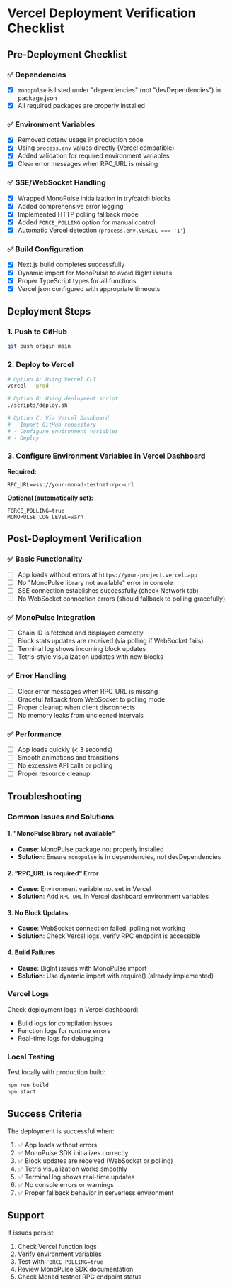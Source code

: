 # Vercel Deployment Verification Checklist

## Pre-Deployment Checklist

### ✅ Dependencies
- [x] `monopulse` is listed under "dependencies" (not "devDependencies") in package.json
- [x] All required packages are properly installed

### ✅ Environment Variables
- [x] Removed dotenv usage in production code
- [x] Using `process.env` values directly (Vercel compatible)
- [x] Added validation for required environment variables
- [x] Clear error messages when RPC_URL is missing

### ✅ SSE/WebSocket Handling
- [x] Wrapped MonoPulse initialization in try/catch blocks
- [x] Added comprehensive error logging
- [x] Implemented HTTP polling fallback mode
- [x] Added `FORCE_POLLING` option for manual control
- [x] Automatic Vercel detection (`process.env.VERCEL === '1'`)

### ✅ Build Configuration
- [x] Next.js build completes successfully
- [x] Dynamic import for MonoPulse to avoid BigInt issues
- [x] Proper TypeScript types for all functions
- [x] Vercel.json configured with appropriate timeouts

## Deployment Steps

### 1. Push to GitHub
```bash
git push origin main
```

### 2. Deploy to Vercel
```bash
# Option A: Using Vercel CLI
vercel --prod

# Option B: Using deployment script
./scripts/deploy.sh

# Option C: Via Vercel Dashboard
# - Import GitHub repository
# - Configure environment variables
# - Deploy
```

### 3. Configure Environment Variables in Vercel Dashboard

**Required:**
```
RPC_URL=wss://your-monad-testnet-rpc-url
```

**Optional (automatically set):**
```
FORCE_POLLING=true
MONOPULSE_LOG_LEVEL=warn
```

## Post-Deployment Verification

### ✅ Basic Functionality
- [ ] App loads without errors at `https://your-project.vercel.app`
- [ ] No "MonoPulse library not available" error in console
- [ ] SSE connection establishes successfully (check Network tab)
- [ ] No WebSocket connection errors (should fallback to polling gracefully)

### ✅ MonoPulse Integration
- [ ] Chain ID is fetched and displayed correctly
- [ ] Block stats updates are received (via polling if WebSocket fails)
- [ ] Terminal log shows incoming block updates
- [ ] Tetris-style visualization updates with new blocks

### ✅ Error Handling
- [ ] Clear error messages when RPC_URL is missing
- [ ] Graceful fallback from WebSocket to polling mode
- [ ] Proper cleanup when client disconnects
- [ ] No memory leaks from uncleaned intervals

### ✅ Performance
- [ ] App loads quickly (< 3 seconds)
- [ ] Smooth animations and transitions
- [ ] No excessive API calls or polling
- [ ] Proper resource cleanup

## Troubleshooting

### Common Issues and Solutions

#### 1. "MonoPulse library not available"
- **Cause**: MonoPulse package not properly installed
- **Solution**: Ensure `monopulse` is in dependencies, not devDependencies

#### 2. "RPC_URL is required" Error
- **Cause**: Environment variable not set in Vercel
- **Solution**: Add `RPC_URL` in Vercel dashboard environment variables

#### 3. No Block Updates
- **Cause**: WebSocket connection failed, polling not working
- **Solution**: Check Vercel logs, verify RPC endpoint is accessible

#### 4. Build Failures
- **Cause**: BigInt issues with MonoPulse import
- **Solution**: Use dynamic import with require() (already implemented)

### Vercel Logs
Check deployment logs in Vercel dashboard:
- Build logs for compilation issues
- Function logs for runtime errors
- Real-time logs for debugging

### Local Testing
Test locally with production build:
```bash
npm run build
npm start
```

## Success Criteria

The deployment is successful when:
1. ✅ App loads without errors
2. ✅ MonoPulse SDK initializes correctly
3. ✅ Block updates are received (WebSocket or polling)
4. ✅ Tetris visualization works smoothly
5. ✅ Terminal log shows real-time updates
6. ✅ No console errors or warnings
7. ✅ Proper fallback behavior in serverless environment

## Support

If issues persist:
1. Check Vercel function logs
2. Verify environment variables
3. Test with `FORCE_POLLING=true`
4. Review MonoPulse SDK documentation
5. Check Monad testnet RPC endpoint status
